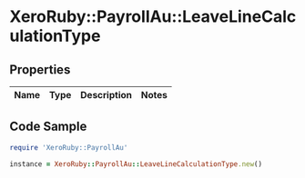 # XeroRuby::PayrollAu::LeaveLineCalculationType

## Properties

Name | Type | Description | Notes
------------ | ------------- | ------------- | -------------

## Code Sample

```ruby
require 'XeroRuby::PayrollAu'

instance = XeroRuby::PayrollAu::LeaveLineCalculationType.new()
```


